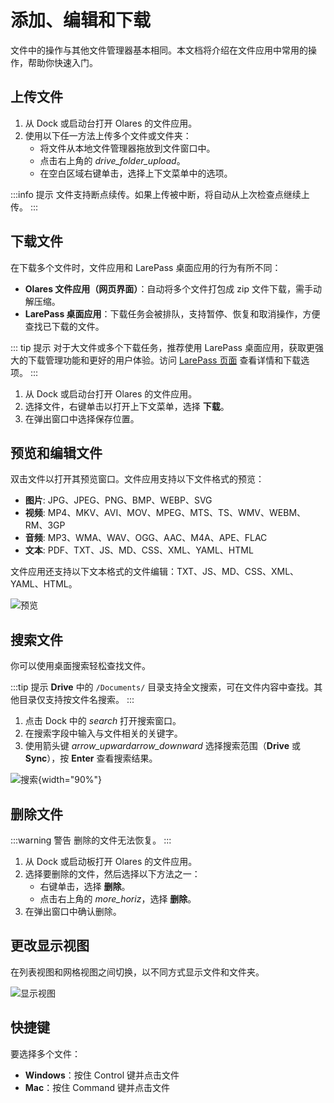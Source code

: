# 添加、编辑和下载

文件中的操作与其他文件管理器基本相同。本文档将介绍在文件应用中常用的操作，帮助你快速入门。

## 上传文件

1. 从 Dock 或启动台打开 Olares 的文件应用。
2. 使用以下任一方法上传多个文件或文件夹：
   - 将文件从本地文件管理器拖放到文件窗口中。
   - 点击右上角的 <i class="material-icons">drive_folder_upload</i>。
   - 在空白区域右键单击，选择上下文菜单中的选项。

:::info 提示
文件支持断点续传。如果上传被中断，将自动从上次检查点继续上传。
:::

## 下载文件

在下载多个文件时，文件应用和 LarePass 桌面应用的行为有所不同：
* **Olares 文件应用（网页界面）**：自动将多个文件打包成 zip 文件下载，需手动解压缩。
* **LarePass 桌面应用**：下载任务会被排队，支持暂停、恢复和取消操作，方便查找已下载的文件。

::: tip 提示
对于大文件或多个下载任务，推荐使用 LarePass 桌面应用，获取更强大的下载管理功能和更好的用户体验。访问 [LarePass 页面](https://www.olares.xyz/larepass) 查看详情和下载选项。
:::

1. 从 Dock 或启动台打开 Olares 的文件应用。
2. 选择文件，右键单击以打开上下文菜单，选择 **下载**。
3. 在弹出窗口中选择保存位置。

## 预览和编辑文件

双击文件以打开其预览窗口。文件应用支持以下文件格式的预览：

* **图片**: JPG、JPEG、PNG、BMP、WEBP、SVG
* **视频**: MP4、MKV、AVI、MOV、MPEG、MTS、TS、WMV、WEBM、RM、3GP
* **音频**: MP3、WMA、WAV、OGG、AAC、M4A、APE、FLAC
* **文本**: PDF、TXT、JS、MD、CSS、XML、YAML、HTML

文件应用还支持以下文本格式的文件编辑：TXT、JS、MD、CSS、XML、YAML、HTML。

![预览](/images/manual/tasks/files-preview.png)

## 搜索文件

你可以使用桌面搜索轻松查找文件。

:::tip 提示
**Drive** 中的 `/Documents/` 目录支持全文搜索，可在文件内容中查找。其他目录仅支持按文件名搜索。
:::

1. 点击 Dock 中的 <i class="material-icons">search</i> 打开搜索窗口。
2. 在搜索字段中输入与文件相关的关键字。
3. 使用箭头键 <i class="material-icons">arrow_upward</i><i class="material-icons">arrow_downward</i> 选择搜索范围（**Drive** 或 **Sync**），按 **Enter** 查看搜索结果。

![搜索](/images/manual/tasks/files-search.png){width="90%"}

## 删除文件

:::warning 警告
删除的文件无法恢复。
:::

1. 从 Dock 或启动板打开 Olares 的文件应用。
2. 选择要删除的文件，然后选择以下方法之一：
   - 右键单击，选择 **删除**。
   - 点击右上角的 <i class="material-icons">more_horiz</i>，选择 **删除**。
3. 在弹出窗口中确认删除。

## 更改显示视图

在列表视图和网格视图之间切换，以不同方式显示文件和文件夹。

![显示视图](/images/manual/tasks/files-display-view.png)

## 快捷键

要选择多个文件：

* **Windows**：按住 Control 键并点击文件
* **Mac**：按住 Command 键并点击文件